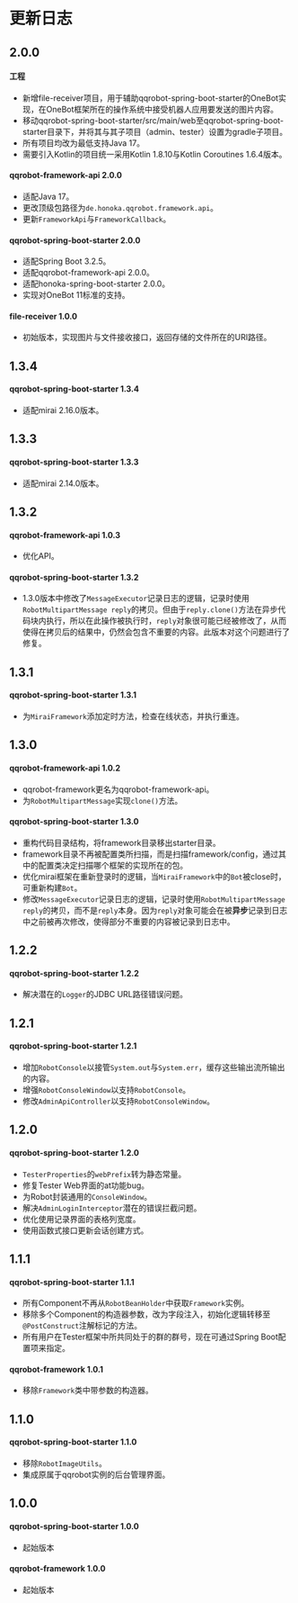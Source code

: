 # 更新日志

## 2.0.0
#### 工程
- 新增file-receiver项目，用于辅助qqrobot-spring-boot-starter的OneBot实现，在OneBot框架所在的操作系统中接受机器人应用要发送的图片内容。
- 移动qqrobot-spring-boot-starter/src/main/web至qqrobot-spring-boot-starter目录下，并将其与其子项目（admin、tester）设置为gradle子项目。
- 所有项目均改为最低支持Java 17。
- 需要引入Kotlin的项目统一采用Kotlin 1.8.10与Kotlin Coroutines 1.6.4版本。

#### qqrobot-framework-api 2.0.0
- 适配Java 17。
- 更改顶级包路径为`de.honoka.qqrobot.framework.api`。
- 更新`FrameworkApi`与`FrameworkCallback`。

#### qqrobot-spring-boot-starter 2.0.0
- 适配Spring Boot 3.2.5。
- 适配qqrobot-framework-api 2.0.0。
- 适配honoka-spring-boot-starter 2.0.0。
- 实现对OneBot 11标准的支持。

#### file-receiver 1.0.0
- 初始版本，实现图片与文件接收接口，返回存储的文件所在的URI路径。

## 1.3.4
#### qqrobot-spring-boot-starter 1.3.4
- 适配mirai 2.16.0版本。

## 1.3.3
#### qqrobot-spring-boot-starter 1.3.3
- 适配mirai 2.14.0版本。

## 1.3.2
#### qqrobot-framework-api 1.0.3
- 优化API。

#### qqrobot-spring-boot-starter 1.3.2
- 1.3.0版本中修改了`MessageExecutor`记录日志的逻辑，记录时使用`RobotMultipartMessage reply`的拷贝。但由于`reply.clone()`方法在异步代码块内执行，所以在此操作被执行时，`reply`对象很可能已经被修改了，从而使得在拷贝后的结果中，仍然会包含不重要的内容。此版本对这个问题进行了修复。

## 1.3.1
#### qqrobot-spring-boot-starter 1.3.1
- 为`MiraiFramework`添加定时方法，检查在线状态，并执行重连。

## 1.3.0
#### qqrobot-framework-api 1.0.2
- qqrobot-framework更名为qqrobot-framework-api。
- 为`RobotMultipartMessage`实现`clone()`方法。

#### qqrobot-spring-boot-starter 1.3.0
- 重构代码目录结构，将framework目录移出starter目录。
- framework目录不再被配置类所扫描，而是扫描framework/config，通过其中的配置类决定扫描哪个框架的实现所在的包。
- 优化mirai框架在重新登录时的逻辑，当`MiraiFramework`中的`Bot`被close时，可重新构建`Bot`。
- 修改`MessageExecutor`记录日志的逻辑，记录时使用`RobotMultipartMessage reply`的拷贝，而不是`reply`本身。因为`reply`对象可能会在被**异步**记录到日志中之前被再次修改，使得部分不重要的内容被记录到日志中。

## 1.2.2
#### qqrobot-spring-boot-starter 1.2.2
- 解决潜在的`Logger`的JDBC URL路径错误问题。

## 1.2.1
#### qqrobot-spring-boot-starter 1.2.1
- 增加`RobotConsole`以接管`System.out`与`System.err`，缓存这些输出流所输出的内容。
- 增强`RobotConsoleWindow`以支持`RobotConsole`。
- 修改`AdminApiController`以支持`RobotConsoleWindow`。

## 1.2.0
#### qqrobot-spring-boot-starter 1.2.0
- `TesterProperties`的`webPrefix`转为静态常量。
- 修复Tester Web界面的at功能bug。
- 为Robot封装通用的`ConsoleWindow`。
- 解决`AdminLoginInterceptor`潜在的错误拦截问题。
- 优化使用记录界面的表格列宽度。
- 使用函数式接口更新会话创建方式。

## 1.1.1
#### qqrobot-spring-boot-starter 1.1.1
- 所有Component不再从`RobotBeanHolder`中获取`Framework`实例。
- 移除多个Component的构造器参数，改为字段注入，初始化逻辑转移至`@PostConstruct`注解标记的方法。
- 所有用户在Tester框架中所共同处于的群的群号，现在可通过Spring Boot配置项来指定。

#### qqrobot-framework 1.0.1
- 移除`Framework`类中带参数的构造器。

## 1.1.0
#### qqrobot-spring-boot-starter 1.1.0
- 移除`RobotImageUtils`。
- 集成原属于qqrobot实例的后台管理界面。

## 1.0.0
#### qqrobot-spring-boot-starter 1.0.0
- 起始版本

#### qqrobot-framework 1.0.0
- 起始版本

